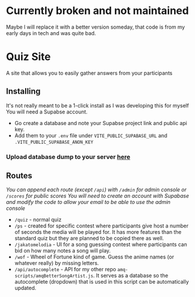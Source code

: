 # Currently broken and not maintained
Maybe I will replace it with a better version someday, that code is from my early days in tech and was quite bad.

# Quiz Site

A site that allows you to easily gather answers from your participants

## Installing
It's not really meant to be a 1-click install as I was developing this for myself
You will need a Supabse account. 
- Go create a database and note your Supabse project link and public api key. 
- Add them to your `.env` file under `VITE_PUBLIC_SUPABASE_URL` and `.VITE_PUBLIC_SUPABASE_ANON_KEY`
### Upload database dump to your server [here](https://github.com/4Lajf/quiz-site/blob/master/dump-postgres-202305301432)
## Routes
*You can append each route (except `/api`) with `/admin` for admin console or `/scores` for public scores
You will need to create an account with Supabase and modify the code to allow your email to be able to use the admin console*

- `/quiz` - normal quiz
- `/ps` - created for specific contest where participants give host a number of seconds the media will be played for. It has more features than the standard quiz but they are planned to be copied there as well. 
- `/jakatomelodia` - UI for a song guessing contest where participants can bid on how many notes a song will play.
- `/wof` - Wheel of Fortune kind of game. Guess the anime names (or whatever really) by missing letters. 
- `/api/autocomplete` - API for my other repo `amq-scripts/amqBetterSongArtist.js`. It serves as a database so the autocomplete (dropdown) that is used in this script can be automatically updated.

